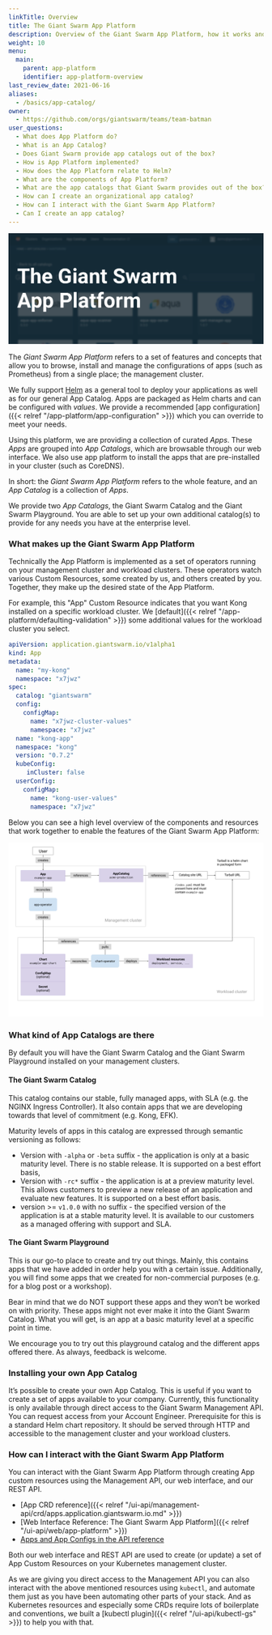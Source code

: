 ```yaml
---
linkTitle: Overview
title: The Giant Swarm App Platform
description: Overview of the Giant Swarm App Platform, how it works and what to expect.
weight: 10
menu:
  main:
    parent: app-platform
    identifier: app-platform-overview
last_review_date: 2021-06-16
aliases:
  - /basics/app-catalog/
owner:
  - https://github.com/orgs/giantswarm/teams/team-batman
user_questions:
  - What does App Platform do?
  - What is an App Catalog?
  - Does Giant Swarm provide app catalogs out of the box?
  - How is App Platform implemented?
  - How does the App Platform relate to Helm?
  - What are the components of App Platform?
  - What are the app catalogs that Giant Swarm provides out of the box?
  - How can I create an organizational app catalog?
  - How can I interact with the Giant Swarm App Platform?
  - Can I create an app catalog?
---
```


![A large image with the words "The Giant Swarm App Platform" prominently visible over a screenshot of a list of apps](app-platform-header.png)

The _Giant Swarm App Platform_ refers to a set of features and concepts that allow
you to browse, install and manage the configurations of apps (such as Prometheus)
from a single place; the management cluster.

We fully support [Helm](https://helm.sh/) as a general tool to deploy your applications as well as for our general App Catalog. Apps are packaged as Helm charts and can be configured with _values_. We provide a recommended
[app configuration]({{< relref "/app-platform/app-configuration" >}}) which you can override to meet your needs.

Using this platform, we are providing a collection of curated _Apps_. These _Apps_ are grouped into _App Catalogs_, which are browsable through our web interface.
We also use app platform to install the apps that are pre-installed in your cluster (such as CoreDNS).

In short: the _Giant Swarm App Platform_ refers to the whole feature, and an _App Catalog_ is a collection of _Apps_.

We provide two _App Catalogs_, the Giant Swarm Catalog and the Giant Swarm Playground. You are able to set up your own additional catalog(s)
to provide for any needs you have at the enterprise level.

### What makes up the Giant Swarm App Platform

Technically the App Platform is implemented as a set of operators
running on your management cluster and workload clusters. These operators watch various
Custom Resources, some created by us, and others created by you. Together, they make up
the desired state of the App Platform.

For example, this "App" Custom Resource indicates that you want Kong installed
on a specific workload cluster. We [default]({{< relref "/app-platform/defaulting-validation" >}})
some additional values for the workload cluster you select.

```yaml
apiVersion: application.giantswarm.io/v1alpha1
kind: App
metadata:
  name: "my-kong"
  namespace: "x7jwz"
spec:
  catalog: "giantswarm"
  config:
    configMap:
      name: "x7jwz-cluster-values"
      namespace: "x7jwz"
  name: "kong-app"
  namespace: "kong"
  version: "0.7.2"
  kubeConfig:
     inCluster: false
  userConfig:
    configMap:
      name: "kong-user-values"
      namespace: "x7jwz"
```

Below you can see a high level overview of the components and resources that work
together to enable the features of the Giant Swarm App Platform:

![A diagram showing an overview of various components and concepts that make up the Giant Swarm App Platform](app-platform-overview.png)
<!-- Original version: https://docs.google.com/drawings/d/1V3KcUImxRdrrb2v_nIQnkapHiRkRM6t8PoYGCqWebYY/edit -->

### What kind of App Catalogs are there

By default you will have the Giant Swarm Catalog and the Giant Swarm Playground installed
on your management clusters.

#### The Giant Swarm Catalog

This catalog contains our stable, fully managed apps, with SLA (e.g. the NGINX Ingress Controller). It also contain apps that we are developing towards that level of commitment (e.g. Kong, EFK).

Maturity levels of apps in this catalog are expressed through semantic versioning as follows:

- Version with `-alpha` or `-beta` suffix - the application is only at a basic maturity level. There is no stable release. It is supported on a best effort basis,
- Version with `-rc*` suffix - the application is at a preview maturity level. This allows customers to preview a new release of an application and evaluate new features. It is supported on a best effort basis.
- version >= `v1.0.0` with no suffix - the specified version of the application is at a stable maturity level. It is available to our customers as a managed offering with support and SLA.

#### The Giant Swarm Playground

This is our go-to place to create and try out things. Mainly, this contains apps that we have added in order help you with a certain issue. Additionally, you will find some apps that we created for non-commercial purposes (e.g. for a blog post or a workshop).

Bear in mind that we do NOT support these apps and they won’t be worked on with priority. These apps might not ever make it into the Giant Swarm Catalog. What you will get, is an app at a basic maturity level at a specific point in time.

We encourage you to try out this playground catalog and the different apps offered there. As always, feedback is welcome.

### Installing your own App Catalog

It’s possible to create your own App Catalog. This is useful if you want to create a set of apps available to your company. Currently, this functionality is only available through direct access to the Giant Swarm Management API. You can request access from your Account Engineer. Prerequisite for this is a standard Helm chart repository. It should be served through HTTP and accessible to the management cluster and your workload clusters.

### How can I interact with the Giant Swarm App Platform

You can interact with the Giant Swarm App Platform through creating App custom resources using the Management API, our web interface, and our REST API.

- [App CRD reference]({{< relref "/ui-api/management-api/crd/apps.application.giantswarm.io.md" >}})
- [Web Interface Reference: The Giant Swarm App Platform]({{< relref "/ui-api/web/app-platform" >}})
- [Apps and App Configs in the API reference](/api/#tag/apps)

Both our web interface and REST API are used to create (or update) a set of App Custom Resources on your Kubernetes management cluster.

As we are giving you direct access to the Management API you can also interact with the above mentioned resources using `kubectl`, and automate them just as you have been automating other parts of your stack.
And as Kubernetes resources and especially some CRDs require lots of boilerplate and conventions, we built a [kubectl plugin]({{< relref "/ui-api/kubectl-gs" >}}) to help you with that.
